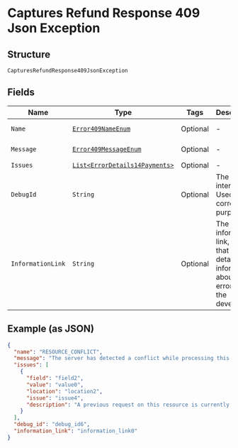 
# Captures Refund Response 409 Json Exception

## Structure

`CapturesRefundResponse409JsonException`

## Fields

| Name | Type | Tags | Description | Getter | Setter |
|  --- | --- | --- | --- | --- | --- |
| `Name` | [`Error409NameEnum`](../../doc/models/error-409-name-enum.md) | Optional | - | Error409NameEnum getName() | setName(Error409NameEnum name) |
| `Message` | [`Error409MessageEnum`](../../doc/models/error-409-message-enum.md) | Optional | - | Error409MessageEnum getMessageField() | setMessageField(Error409MessageEnum messageField) |
| `Issues` | [`List<ErrorDetails14Payments>`](../../doc/models/error-details-14-payments.md) | Optional | - | List<ErrorDetails14Payments> getIssues() | setIssues(List<ErrorDetails14Payments> issues) |
| `DebugId` | `String` | Optional | The PayPal internal ID. Used for correlation purposes. | String getDebugId() | setDebugId(String debugId) |
| `InformationLink` | `String` | Optional | The information link, or URI, that shows detailed information about this error for the developer. | String getInformationLink() | setInformationLink(String informationLink) |

## Example (as JSON)

```json
{
  "name": "RESOURCE_CONFLICT",
  "message": "The server has detected a conflict while processing this request.",
  "issues": [
    {
      "field": "field2",
      "value": "value0",
      "location": "location2",
      "issue": "issue4",
      "description": "A previous request on this resource is currently in progress. Please wait for sometime and try again. It is best to space out the initial and the subsequent request(s) to avoid receiving this error."
    }
  ],
  "debug_id": "debug_id6",
  "information_link": "information_link0"
}
```

